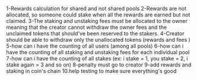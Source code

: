 1-Rewards calculation for shared and not shared pools
2-Rewards are not allocated, so someone could stake when all the rewards are earned but not claimed.
3-The staking and unstaking fees must be allocated to the owner meaning that the creator cannot withdraw the owner fees and the unclaimed tokens that should've been reserved to the stakers.
4-Creator should be able to withdraw only the unallocated tokens (rewards and fees )
5-how can i have the counting of all users (among all pools)
6-how can i have the counting of all staking and unstaking fees for each individual pool
7-how can i have the counting of all stakes (ex: i stake = 1, you stake = 2, i stake again = 3 and so on)
8-penalty must go to creator
9-add rewards and staking in coin's chain
10.help testing to make sure everything's good